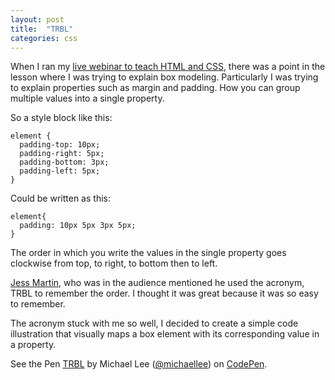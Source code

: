```yaml
---
layout: post
title:  "TRBL"
categories: css
---
```


When I ran my [live webinar to teach HTML and CSS](http://michaellee.co/learn-html-css-webinar/), there was a point in the lesson where I was trying to explain box modeling. Particularly I was trying to explain properties such as margin and padding. How you can group multiple values into a single property.

So a style block like this:

    element {
      padding-top: 10px;
      padding-right: 5px;
      padding-bottom: 3px;
      padding-left: 5px;
    }

Could be written as this:

    element{
      padding: 10px 5px 3px 5px;
    }

The order in which you write the values in the single property goes clockwise from top, to right, to bottom then to left.

[Jess Martin](https://twitter.com/jessmartin), who was in the audience mentioned he used the acronym, TRBL to remember the order. I thought it was great because it was so easy to remember.

The acronym stuck with me so well, I decided to create a simple code illustration that visually maps a box element with its corresponding value in a property.

<p data-height="470" data-theme-id="0" data-slug-hash="qbExK" data-default-tab="result" class='codepen'>See the Pen <a href='http://codepen.io/michaellee/pen/qbExK/'>TRBL</a> by Michael Lee (<a href='http://codepen.io/michaellee'>@michaellee</a>) on <a href='http://codepen.io'>CodePen</a>.</p>
<script async src="//codepen.io/assets/embed/ei.js"></script>
